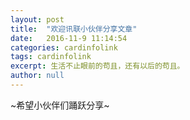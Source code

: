 ```yaml
---
layout: post
title:  "欢迎讯联小伙伴分享文章"
date:   2016-11-9 11:14:54
categories: cardinfolink
tags: cardinfolink
excerpt: 生活不止眼前的苟且，还有以后的苟且。
author: null
---
```


~希望小伙伴们踊跃分享~
